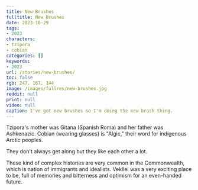 ```yaml
---
title: New Brushes
fulltitle: New Brushes
date: 2023-10-29
tags:
- 2023
characters:
- tzipora
- cobian
categories: []
keywords:
- 2023
url: /stories/new-brushes/
toc: false
rgb: 247, 167, 144
image: /images/fullres/new-brushes.jpg
reddit: null
print: null
video: null
caption: I've got new brushes so I'm doing the new brush thing.
---
```

Tzipora's mother was Gitana (Spanish Roma) and her father was Ashkenazic. Cobian (wearing glasses) is "Algic," their word for indigenous Arctic peoples.

They don't always get along but they like each other a lot.

These kind of complex histories are very common in the Commonwealth, which is nation of immigrants and idealists. Vekllei was a very exciting place to be, full of memories and bitterness and optimism for an even-handed future.
